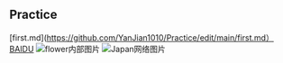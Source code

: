 ## Practice
[first.md](https://github.com/YanJian1010/Practice/edit/main/first.md）
[BAIDU](https://www.baidu.com/)
![flower内部图片](https://github.com/YanJian1010/Practice/edit/main/1.jpg)
![Japan网络图片](https://baike.baidu.com/pic/%E6%97%A5%E6%9C%AC/111617/2659150816/718e25c71c87d192d000602d?fr=lemma&ct=cover#aid=2659150816&pic=718e25c71c87d192d000602d)
